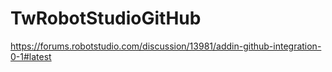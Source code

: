# TwRobotStudioGitHub

https://forums.robotstudio.com/discussion/13981/addin-github-integration-0-1#latest
